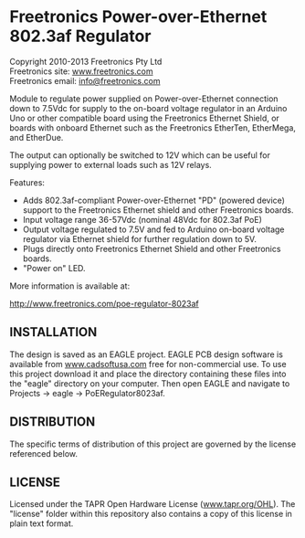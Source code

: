 Freetronics Power-over-Ethernet 802.3af Regulator
=================================================
Copyright 2010-2013 Freetronics Pty Ltd  
Freetronics site:  www.freetronics.com  
Freetronics email: info@freetronics.com  

Module to regulate power supplied on Power-over-Ethernet connection
down to 7.5Vdc for supply to the on-board voltage regulator in an
Arduino Uno or other compatible board using the Freetronics Ethernet
Shield, or boards with onboard Ethernet such as the Freetronics
EtherTen, EtherMega, and EtherDue.

The output can optionally be switched to 12V which can be useful for
supplying power to external loads such as 12V relays.

Features:

 * Adds 802.3af-compliant Power-over-Ethernet "PD" (powered device)
   support to the Freetronics Ethernet shield and other Freetronics
   boards.
 * Input voltage range 36-57Vdc (nominal 48Vdc for 802.3af PoE)
 * Output voltage regulated to 7.5V and fed to Arduino on-board voltage
   regulator via Ethernet shield for further regulation down to 5V.
 * Plugs directly onto Freetronics Ethernet Shield and other
   Freetronics boards.
 * "Power on" LED.


More information is available at:

  http://www.freetronics.com/poe-regulator-8023af


INSTALLATION
------------
The design is saved as an EAGLE project. EAGLE PCB design software is
available from www.cadsoftusa.com free for non-commercial use. To use
this project download it and place the directory containing these files
into the "eagle" directory on your computer. Then open EAGLE and
navigate to Projects -> eagle -> PoERegulator8023af.


DISTRIBUTION
------------
The specific terms of distribution of this project are governed by the
license referenced below.


LICENSE
-------
Licensed under the TAPR Open Hardware License (www.tapr.org/OHL).
The "license" folder within this repository also contains a copy of
this license in plain text format.
